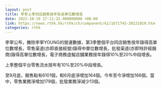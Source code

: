 ```yaml
---
layout: post
title: 李寧上季同店銷售按年有高單位數增長
date: 2022-10-19 17:11:22.000000000 +08:00
link: https://news.rthk.hk/rthk/ch/component/k2/1671743-20221019.htm
categories: rthk
---
```


李寧公布，撇除李寧YOUNG的營運數據，第3季整個平台同店銷售按年錄得高單位數增長，零售渠道(亦即直接經營)錄得中單位數增長，批發渠道(亦即特許經銷商)錄得高單位數增長，電子商務虛擬店舖業務按年錄得10%至20%中段增長。

上季整個平台零售流水按年有10%至20%中段增長。

至9月底，銷售點有6101個，較6月底淨增加164個。今年至今淨增加166個，當中，零售業務淨增加179個，批發業務淨減少13個。

